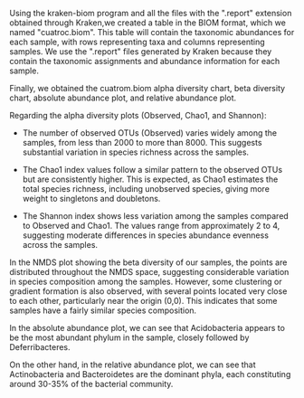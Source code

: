 Using the kraken-biom program and all the files with the ".report" extension obtained through Kraken,we created a table in the BIOM format, which we named "cuatroc.biom".
This table will contain the taxonomic abundances for each sample, with rows representing taxa and columns representing samples.
We use the ".report" files generated by Kraken because they contain the taxonomic assignments and abundance information for each sample.

Finally, we obtained the cuatrom.biom alpha diversity chart, beta diversity chart, absolute abundance plot, and relative abundance plot.

Regarding the alpha diversity plots (Observed, Chao1, and Shannon):

*   The number of observed OTUs (Observed) varies widely among the samples, from less than 2000 to more than 8000. This suggests substantial variation in species richness across the samples.
    
*   The Chao1 index values follow a similar pattern to the observed OTUs but are consistently higher. This is expected, as Chao1 estimates the total species richness, including unobserved species, giving more weight to singletons and doubletons.
    
*   The Shannon index shows less variation among the samples compared to Observed and Chao1. The values range from approximately 2 to 4, suggesting moderate differences in species abundance evenness across the samples.


In the NMDS plot showing the beta diversity of our samples, the points are distributed throughout the NMDS space, suggesting considerable variation in species composition among the samples. However, some clustering or gradient formation is also observed, with several points located very close to each other, particularly near the origin (0,0). This indicates that some samples have a fairly similar species composition.

In the absolute abundance plot, we can see that Acidobacteria appears to be the most abundant phylum in the sample, closely followed by Deferribacteres.

On the other hand, in the relative abundance plot, we can see that Actinobacteria and Bacteroidetes are the dominant phyla, each constituting around 30-35% of the bacterial community.
